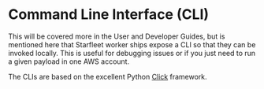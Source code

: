 # Command Line Interface (CLI)

This will be covered more in the User and Developer Guides, but is mentioned here that Starfleet worker ships expose a CLI so that they can be invoked locally. This is useful for debugging issues or if you just need to run a given payload in one AWS account.

The CLIs are based on the excellent Python [Click](https://click.palletsprojects.com/) framework.
